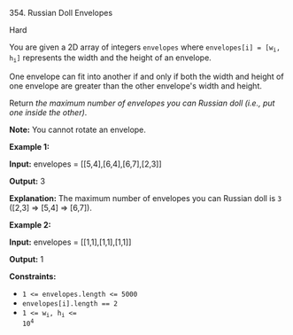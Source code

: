 ﻿354\. Russian Doll Envelopes

Hard

You are given a 2D array of integers `envelopes` where <code>envelopes[i] = [w<sub>i</sub>, h<sub>i</sub>]</code> represents the width and the height of an envelope.

One envelope can fit into another if and only if both the width and height of one envelope are greater than the other envelope's width and height.

Return _the maximum number of envelopes you can Russian doll (i.e., put one inside the other)_.

**Note:** You cannot rotate an envelope.

**Example 1:**

**Input:** envelopes = \[\[5,4\],\[6,4\],\[6,7\],\[2,3\]\]

**Output:** 3

**Explanation:** The maximum number of envelopes you can Russian doll is `3` (\[2,3\] => \[5,4\] => \[6,7\]).

**Example 2:**

**Input:** envelopes = \[\[1,1\],\[1,1\],\[1,1\]\]

**Output:** 1

**Constraints:**

*   `1 <= envelopes.length <= 5000`
*   `envelopes[i].length == 2`
*   <code>1 <= w<sub>i</sub>, h<sub>i</sub> <= 10<sup>4</sup></code>